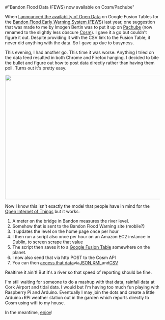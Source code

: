 #"Bandon Flood Data (FEWS) now available on Cosm/Pachube"

When <a href="http://conoroneill.com/2011/11/17/bandon-flood-fews-open-data-now-available/">I announced the availablity of Open Data</a> on Google Fusion Tables for the <a href="http://bandonfloodwarning.ie/">Bandon Flood Early Warning System (FEWS)</a> last year, one suggestion that was made to me by Imogen Bertin was to put it up on <a href="http://cosm.com">Pachube</a> (now renamed to the slightly less obscure <a href="http://cosm.com">Cosm</a>). I gave it a go but couldn't figure it out. Despite providing it with the CSV link to the Fusion Table, it never did anything with the data. So I gave up due to busyness.

This evening, I had another go. This time it was worse. Anything I tried on the data feed resulted in both Chrome and Firefox hanging. I decided to bite the bullet and figure out how to post data directly rather than having them poll. Turns out it's pretty easy.

<a href="https://cosm.com/feeds/40004"><img class="size-large wp-image-766 aligncenter" title="cosm" src="https://s3-eu-west-1.amazonaws.com/conoroneill.net/wp-content/uploads/2012/06/cosm-1024x709.png" alt="" width="584" height="404" /></a>

Now I know this isn't exactly the model that people have in mind for the <a href="http://www.wired.com/beyond_the_beyond/2012/06/the-provisional-declaration-of-the-open-internet-of-things-assembly/">Open Internet of Things</a> but it works:
<ol>
	<li>A meter on the bridge in Bandon measures the river level.</li>
	<li>Somehow that is sent to the Bandon Flood Warning site (mobile?)</li>
	<li>It updates the level on the home page once per hour</li>
	<li>I then run a script also once per hour on an Amazon EC2 instance in Dublin, to screen scrape that value</li>
	<li>The script then saves it to a <a href="https://www.google.com/fusiontables/DataSource?docid=103YIcARoxuaWT7NfZ8mVBzY554sF_3ONYC1N3DE">Google Fusion Table</a> somewhere on the planet.</li>
	<li>I now also send that via http POST to the Cosm API</li>
	<li>You can then <a href="https://cosm.com/feeds/40004">access that data</a>via<a href="https://api.cosm.com/v2/feeds/40004.json">JSON</a>,<a href="https://api.cosm.com/v2/feeds/40004.xml">XML</a>and<a href="https://api.cosm.com/v2/feeds/40004.csv">CSV</a></li>
</ol>
Realtime it ain't! But it's a river so that speed of reporting should be fine.

I'm still waiting for someone to do a mashup with that data, rainfall data at Cork Airport and tidal data. I would but I'm having too much fun playing with Raspberry Pi and Arduino. Eventually I may join the dots and create a little Arduino+RPi weather station out in the garden which reports directly to Cosm using wifi to my house.

In the meantime, <a href="https://cosm.com/feeds/40004">enjoy</a>!

&nbsp;